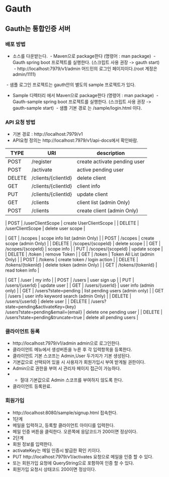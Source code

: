 # Gauth

## Gauth는 통합인증 서버

### 배포 방법

  - 소스를 다운받는다.
  - Maven으로 package한다 (명령어 : man package)
  - Gauth spring boot 프로젝트를 실행한다. (스크립트 사용 권장 -> gauth start)
  - http://localhost:7979/v1/admin  어드민의 로그인 페이지이다.(root 계정은 admin/1111)
  
  - 샘플 로그인 프로젝트는 gauth안의 별도의 sample 프로젝트가 있다.
  - Sample 디렉터리 에서 Maven으로 package한다 (명령어 : man package)
  - Gauth-sample spring boot 프로젝트를 실행한다. (스크립트 사용 권장 -> gauth-sample start)
  - 샘플 기본 경로 는 /sample/login.html 이다.
  
### API 요청 방법
- 기본 경로 : http://localhost:7979/v1
- API요청 정의는 http://localhost:7979/v1/api-docs에서 확인바람.

| TYPE | URI | description |
| ------ | ------ | ------ |
| POST | /register | create activate pending user |
| POST | /activate | active pending user |
| DELETE | /clients/{clientId} | delete client |
| GET | /clients/{clientId} | client info |
| PUT | /clients/{clientId} | update client |
| GET | /clients | client list (admin Only) |
| POST| /clients | create client (admin Only) |

| POST | /userClientScope | create UserClientScope |
| DELETE | /userClientScope | delete user scope |

| GET | /scopes | scope info list (admin Only) |
| POST | /scopes | create scope (admin Only) |
| DELETE | /scopes/{scopeId} | delete scope |
| GET | /scopes/{scopeId} | scope info |
| PUT | /scopes/{scopeId} | update scope |
| DELETE | /token | remove Token |
| GET | /token | Token All List (admin Only) |
| POST | /tokens | create token / login action |
| DELETE | /tokens/{tokenId} | delete token (admin Only) |
| GET | /tokens/{tokenId} | read token info |


| GET | /user | my info |
| POST | /users | user sign up |
| PUT | /users/{userId} | update user |
| GET | /users/{userId} | user info (admin only) |
| GET | /users?state=pending | list pending users (admin only) |
| GET | /users | user info keyword search (admin Only) |
| DELETE | /users/{userId} | delete user |
| DELETE | /users?state=pending&activateKey={key} <br> /users?state=pending&email={email} | delete one pending user |
| DELETE | /users?state=pending&truncate=true | delete all pending users |



### 클라이언트 등록
- http://localhost:7979/v1/admin admin으로 로그인한다.
- 클라이언트 메뉴에서 생성버튼을 누른 후 각 입력항목을 등록한다.
- 클라이언트 기본 스코프는 Admin,User 두가지가 기본 생성된다.
- 기본값으로 선택되어 있을 시 사용자가 회원가입시 부여 받게될 권한이다.
- Admin으로 권한을 부여 시 관리자 페이지 접근이 가능하다. 
- * 절대 기본값으로 Admin 스코프를 부여하지 않도록 한다.
- 클라이언트 등록완료.

### 회원가입
- http://localhost:8080/sample/signup.html 접속한다.
- 1단계
- 메일을 입력하고, 등록할 클라이언트 아이디를 입력한다.
- 메일 인증 버튼을 클릭한다. 오른쪽에 응답코드가 200이면 정상이다.
- 2단계
- 회원 정보를 입력한다.
- activateKey는 메일 인증시 발급한 확인 키이다.
- PUT http://localhost:7979/v1/activates 요청으로 메일을 인증 할 수 있다. 
- 또는 회원가입 요청에 QueryString으로 포함하여 인증 할 수 있다.
- 회원가입 요청시 상태코드 200이면 정상이다.





